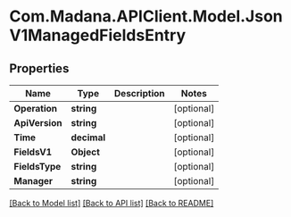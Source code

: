 
# Com.Madana.APIClient.Model.JsonV1ManagedFieldsEntry

## Properties

Name | Type | Description | Notes
------------ | ------------- | ------------- | -------------
**Operation** | **string** |  | [optional] 
**ApiVersion** | **string** |  | [optional] 
**Time** | **decimal** |  | [optional] 
**FieldsV1** | **Object** |  | [optional] 
**FieldsType** | **string** |  | [optional] 
**Manager** | **string** |  | [optional] 

[[Back to Model list]](../README.md#documentation-for-models)
[[Back to API list]](../README.md#documentation-for-api-endpoints)
[[Back to README]](../README.md)


